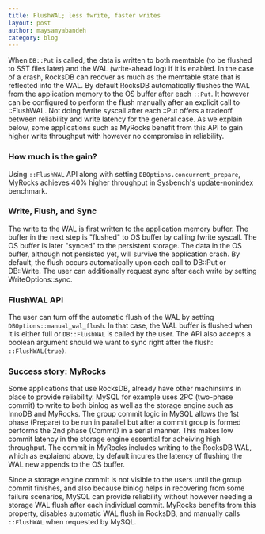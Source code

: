 ```yaml
---
title: FlushWAL; less fwrite, faster writes
layout: post
author: maysamyabandeh
category: blog
---
```


When `DB::Put` is called, the data is written to both memtable (to be flushed to SST files later) and the WAL (write-ahead log) if it is enabled. In the case of a crash, RocksDB can recover as much as the memtable state that is reflected into the WAL. By default RocksDB automatically flushes the WAL from the application memory to the OS buffer after each `::Put`. It however can be configured to perform the flush manually after an explicit call to ::FlushWAL. Not doing fwrite syscall after each ::Put offers a tradeoff between reliability and write latency for the general case. As we explain below, some applications such as MyRocks benefit from this API to gain higher write throughput with however no compromise in reliability.

### How much is the gain?

Using `::FlushWAL` API along with setting `DBOptions.concurrent_prepare`, MyRocks achieves 40% higher throughput in Sysbench's [update-nonindex](https://github.com/akopytov/sysbench/blob/master/src/lua/oltp_update_non_index.lua) benchmark.

### Write, Flush, and Sync

The write to the WAL is first written to the application memory buffer. The buffer in the next step is "flushed" to OS buffer by calling fwrite syscall. The OS buffer is later "synced" to the persistent storage. The data in the OS buffer, although not persisted yet, will survive the application crash. By default, the flush occurs automatically upon each call to DB::Put or DB::Write. The user can additionally request sync after each write by setting WriteOptions::sync.

### FlushWAL API

The user can turn off the automatic flush of the WAL by setting `DBOptions::manual_wal_flush`. In that case, the WAL buffer is flushed when it is either full or `DB::FlushWAL` is called by the user. The API also accepts a boolean argument should we want to sync right after the flush: `::FlushWAL(true)`.

### Success story: MyRocks

Some applications that use RocksDB, already have other machinsims in place to provide reliability. MySQL for example uses 2PC (two-phase commit) to write to both binlog as well as the storage engine such as InnoDB and MyRocks. The group commit logic in MySQL allows the 1st phase (Prepare) to be run in parallel but after a commit group is formed performs the 2nd phase (Commit) in a serial manner. This makes low commit latency in the storage engine essential for acheiving high throughput. The commit in MyRocks includes writing to the RocksDB WAL, which as explaiend above, by default incures the latency of flushing the WAL new appends to the OS buffer.

Since a storage engine commit is not visible to the users until the group commit finishes, and also because binlog helps in recovering from some failure scenarios, MySQL can provide reliability without however needing a storage WAL flush after each individual commit. MyRocks benefits from this property, disables automatic WAL flush in RocksDB, and manually calls `::FlushWAL` when requested by MySQL.
